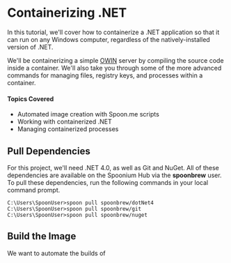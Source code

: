 # Containerizing .NET

In this tutorial, we'll cover how to containerize a .NET application so that it can run on any Windows computer, regardless of the natively-installed version of .NET. 

We'll be containerizing a simple [OWIN](http://owin.org/) server by compiling the source code inside a container. We'll also take you through some of the more advanced commands for managing files, registry keys, and processes within a container. 

#### Topics Covered

- Automated image creation with Spoon.me scripts
- Working with containerized .NET
- Managing containerized processes

## Pull Dependencies

For this project, we'll need .NET 4.0, as well as Git and NuGet. All of these dependencies are available on the Spoonium Hub via the **spoonbrew** user. To pull these dependencies, run the following commands in your local command prompt. 

	C:\Users\SpoonUser>spoon pull spoonbrew/dotNet4
	C:\Users\SpoonUser>spoon pull spoonbrew/git
	C:\Users\SpoonUser>spoon pull spoonbrew/nuget

## Build the Image

We want to automate the builds of 


